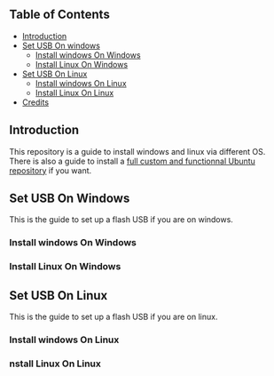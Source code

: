 ## Table of Contents

* [Introduction](#introduction)
* [Set USB On windows](#set-usb-on-windows)
  * [Install windows On Windows](#install-windows-on-windows)
  * [Install Linux On Windows](#install-linux-on-windows)
* [Set USB On Linux](#set-usb-on-linux)
  * [Install windows On Linux](#install-windows-on-linux)
  * [Install Linux On Linux](#install-linux-on-linux)
* [Credits](#credits)

## Introduction
This repository is a guide to install windows and linux via different OS. There is also a guide to install a [full custom and functionnal Ubuntu repository](https://github.com/ARU1-TEAM/Ubuntu-installation-XFCE4-I3wm) if you want. 

## Set USB On Windows
This is the guide to set up a flash USB if you are on windows.

### Install windows On Windows




### Install Linux On Windows





## Set USB On Linux
This is the guide to set up a flash USB if you are on linux.

### Install windows On Linux


### nstall Linux On Linux
